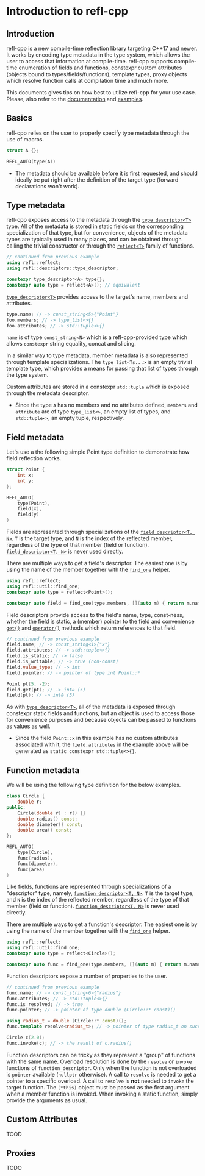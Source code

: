 # Introduction to refl-cpp

## Introduction

refl-cpp is a new compile-time reflection library targeting C++17 and newer. It works by encoding type metadata in the type system, which allows the user to access that information at compile-time. refl-cpp supports compile-time enumeration of fields and functions, constexpr custom attributes (objects bound to types/fields/functions), template types, proxy objects which resolve function calls at compilation time and much more.

This documents gives tips on how best to utilize refl-cpp for your use case. Please, also refer to the [documentation](https://veselink1.github.io/refl-cpp/namespacerefl.html) and [examples](https://github.com/veselink1/refl-cpp/tree/master/examples).

## Basics
refl-cpp relies on the user to properly specify type metadata through the use of macros.

```cpp
struct A {};

REFL_AUTO(type(A))
```

* The metadata should be available before it is first requested, and should ideally be put right after the definition of the target type (forward declarations won't work).

## Type metadata
refl-cpp exposes access to the metadata through the [`type_descriptor<T>`](https://veselink1.github.io/refl-cpp/classrefl_1_1descriptor_1_1type__descriptor.html) type. All of the metadata is stored in static fields on the corresponding specialization of that type, but for convenience, objects of the metadata types are typically used in many places, and can be obtained through calling the trivial constructor or through the [`reflect<T>`](https://veselink1.github.io/refl-cpp/namespacerefl.html#ae95fbc2d63a7db5ce4d8a4dcca3d637e) family of functions.

```cpp
// continued from previous example
using refl::reflect;
using refl::descriptors::type_descriptor;

constexpr type_descriptor<A> type{};
constexpr auto type = reflect<A>(); // equivalent
```

[`type_descriptor<T>`](https://veselink1.github.io/refl-cpp/classrefl_1_1descriptor_1_1type__descriptor.html) provides access to the target's name, members and attributes.

```cpp
type.name; // -> const_string<5>{"Point"}
foo.members; // -> type_list<>{}
foo.attributes; // -> std::tuple<>{}
```

`name` is of type `const_string<N>` which is a refl-cpp-provided type which allows `constexpr` string equality, concat and slicing.

In a similar way to type metadata, member metadata is also represented through template specializations. The `type_list<Ts...>` is an empty trivial template type, which provides a means for passing that list of types through the type system.

Custom attributes are stored in a constexpr `std::tuple` which is exposed through the metadata descriptor.

* Since the type `A` has no members and no attributes defined, `members` and `attribute` are of type `type_list<>`, an empty list of types, and `std::tuple<>`, an empty tuple, respectively.

## Field metadata
Let's use a the following simple Point type definition to demonstrate how field reflection works.

```cpp
struct Point {
    int x;
    int y;
};

REFL_AUTO(
    type(Point),
    field(x),
    field(y)
)
```

Fields are represented through specializations of the [`field_descriptor<T, N>`](https://veselink1.github.io/refl-cpp/classrefl_1_1descriptor_1_1field__descriptor.html). `T` is the target type, and `N` is the index of the reflected member, regardless of the type of that member (field or function). [`field_descriptor<T, N>`](https://veselink1.github.io/refl-cpp/classrefl_1_1descriptor_1_1field__descriptor.html) is never used directly.

There are multiple ways to get a field's descriptor. The easiest one is by using the name of the member together with the [`find_one`](https://veselink1.github.io/refl-cpp/namespacerefl_1_1util.html#a019b3322cffd29fd129b6378ef499668) helper.
```cpp
using refl::reflect;
using refl::util::find_one;
constexpr auto type = reflect<Point>();

constexpr auto field = find_one(type.members, [](auto m) { return m.name == "x"; }); // -> field_descriptor<Point, 0>{...}
```

Field descriptors provide access to the field's name, type, const-ness, whether the field is static, a (member) pointer to the field and convenience [`get()`](https://veselink1.github.io/refl-cpp/classrefl_1_1descriptor_1_1field__descriptor.html#a5a7ca636e0dea5431786a2dac4f149c4) and [`operator()`](https://veselink1.github.io/refl-cpp/classrefl_1_1descriptor_1_1field__descriptor.html#af003db500839f3ca03b9408bcf76b009) methods which return references to that field.

```cpp
// continued from previous example
field.name; // -> const_string<1>{"x"}
field.attributes; // -> std::tuple<>{}
field.is_static; // -> false
field.is_writable; // -> true (non-const)
field.value_type; // -> int
field.pointer; // -> pointer of type int Point::*

Point pt{5, -2};
field.get(pt); // -> int& (5)
field(pt); // -> int& (5)
```

As with [`type_descriptor<T>`](https://veselink1.github.io/refl-cpp/classrefl_1_1descriptor_1_1type__descriptor.html), all of the metadata is exposed through constexpr static fields and functions, but an object is used to access those for convenience purposes and because objects can be passed to functions as values as well.

* Since the field `Point::x` in this example has no custom attributes associated with it, the `field.attributes` in the example above will be generated as `static constexpr std::tuple<>{}`.

## Function metadata
We will be using the following type definition for the below examples.

```cpp
class Circle {
    double r;
public:
    Circle(double r) : r() {}
    double radius() const;
    double diameter() const;
    double area() const;
};

REFL_AUTO(
    type(Circle),
    func(radius),
    func(diameter),
    func(area)
)
```

Like fields, functions are represented through specializations of a "descriptor" type, namely, [`function_descriptor<T, N>`](https://veselink1.github.io/refl-cpp/classrefl_1_1descriptor_1_1function__descriptor.html). `T` is the target type, and `N` is the index of the reflected member, regardless of the type of that member (field or function). [`function_descriptor<T, N>`](https://veselink1.github.io/refl-cpp/classrefl_1_1descriptor_1_1function__descriptor.html) is never used directly.

There are multiple ways to get a function's descriptor. The easiest one is by using the name of the member together with the [`find_one`](https://veselink1.github.io/refl-cpp/namespacerefl_1_1util.html#a019b3322cffd29fd129b6378ef499668) helper.

```cpp
using refl::reflect;
using refl::util::find_one;
constexpr auto type = reflect<Circle>();

constexpr auto func = find_one(type.members, [](auto m) { return m.name == "radius"; }); // -> function_descriptor<Circle, 0>{...}
```

Function descriptors expose a number of properties to the user.

```cpp
// continued from previous example
func.name; // -> const_string<6>{"radius"}
func.attributes; // -> std::tuple<>{}
func.is_resolved; // -> true
func.pointer; // -> pointer of type double (Circle::* const)()

using radius_t = double (Circle::* const)();
func.template resolve<radius_t>; // -> pointer of type radius_t on success, nullptr_t on fail.

Circle c(2.0);
func.invoke(c); // -> the result of c.radius()
```

Function descriptors can be tricky as they represent a "group" of functions with the same name. Overload resolution is done by the `resolve` or `invoke` functions of `function_descriptor`. Only when the function is not overloaded is `pointer` available (`nullptr` otherwise). A call to `resolve` is needed to get a pointer to a specific overload. A call to `resolve` is **not** needed to `invoke` the target function. The `(*this)` object must be passed as the first argument when a member function is invoked. When invoking a static function, simply provide the arguments as usual.

## Custom Attributes
TOOD

## Proxies
TODO